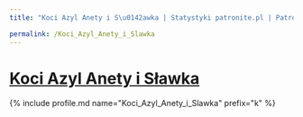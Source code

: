 ```yaml
---
title: "Koci Azyl Anety i S\u0142awka | Statystyki patronite.pl | Patromierz"

permalink: /Koci_Azyl_Anety_i_Slawka
---
```


# [Koci Azyl Anety i Sławka](https://patronite.pl/Koci_Azyl_Anety_i_Slawka)

{% include profile.md name="Koci_Azyl_Anety_i_Slawka" prefix="k" %}
